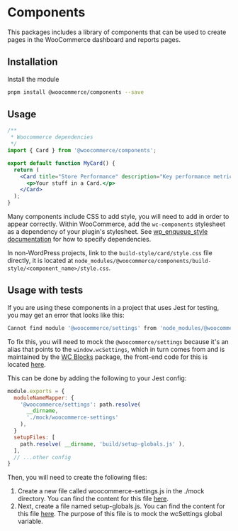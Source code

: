 # Components

This packages includes a library of components that can be used to create pages in the WooCommerce dashboard and reports pages.

## Installation

Install the module

```bash
pnpm install @woocommerce/components --save
```

## Usage

```jsx
/**
 * Woocommerce dependencies
 */
import { Card } from '@woocommerce/components';

export default function MyCard() {
  return (
    <Card title="Store Performance" description="Key performance metrics">
      <p>Your stuff in a Card.</p>
    </Card>
  );
}
```

Many components include CSS to add style, you will need to add in order to appear correctly. Within WooCommerce, add the `wc-components` stylesheet as a dependency of your plugin's stylesheet. See [wp_enqueue_style documentation](https://developer.wordpress.org/reference/functions/wp_enqueue_style/#parameters) for how to specify dependencies.

In non-WordPress projects, link to the `build-style/card/style.css` file directly, it is located at `node_modules/@woocommerce/components/build-style/<component_name>/style.css`.

## Usage with tests

If you are using these components in a project that uses Jest for testing, you may get an error that looks like this:

```bash
Cannot find module '@woocommerce/settings' from 'node_modules/@woocommerce/experimental/node_modules/@woocommerce/navigation/build/index.js'
```

To fix this, you will need to mock the `@woocommerce/settings` because it's an alias that points to the `window.wcSettings`, which in turn comes from and is maintained by the [WC Blocks](https://github.com/woocommerce/woocommerce-blocks) package, the front-end code for this is located [here](https://href.li/?https://github.com/woocommerce/woocommerce-gutenberg-products-block/tree/trunk/assets/js/settings/shared).

This can be done by adding the following to your Jest config:

```js
module.exports = {
  moduleNameMapper: {
    '@woocommerce/settings': path.resolve(
      __dirname,
      './mock/woocommerce-settings'
    ),
  }
  setupFiles: [
    path.resolve( __dirname, 'build/setup-globals.js' ),
  ],
  // ...other config
}
```

Then, you will need to create the following files:

1. Create a new file called woocommerce-settings.js in the ./mock directory. You can find the content for this file [here](https://github.com/woocommerce/woocommerce/blob/trunk/packages/js/internal-js-tests/src/mocks/woocommerce-settings.js#L1).
2. Next, create a file named setup-globals.js. You can find the content for this file [here](https://github.com/woocommerce/woocommerce/blob/trunk/packages/js/internal-js-tests/src/setup-globals.js#L44). The purpose of this file is to mock the wcSettings global variable.

